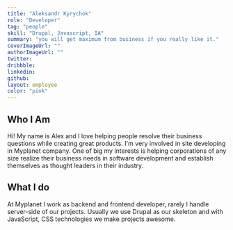 ```yaml
---
title: "Aleksandr Kyrychok"
role: "Developer"
tag: "people"
skill: "Drupal, Javascript, IA"
summary: "you will get maximum from business if you really like it."
coverImageUrl: ""
authorImageUrl: ""
twitter:
dribbble:
linkedin:
github:
layout: employee
color: "pink"
---
```


## Who I Am

Hi! My name is Alex and I love helping people resolve their business questions while creating great products. I'm very involved in site developing in Myplanet company. One of big my interests is helping corporations of any size realize their business needs in software development and establish themselves as thought leaders in their industry.

## What I do

 At Myplanet I work as backend and frontend developer, rarely I handle server-side of our projects. Usually we use Drupal as our skeleton and with JavaScript, CSS technologies we make projects awesome.
